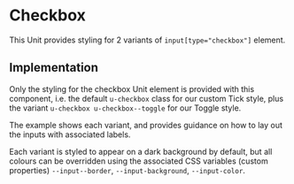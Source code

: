 # Checkbox
This Unit provides styling for 2 variants of `input[type="checkbox"]` element. 

## Implementation
Only the styling for the checkbox Unit element is provided with this component, i.e. the default `u-checkbox` class for our custom Tick style, plus the variant `u-checkbox u-checkbox--toggle` for our Toggle style. 

The example shows each variant, and provides guidance on how to lay out the inputs with associated labels. 

Each variant is styled to appear on a dark background by default, but all colours can be overridden using the associated CSS variables (custom properties) `--input--border`, `--input-background`, `--input-color`.
